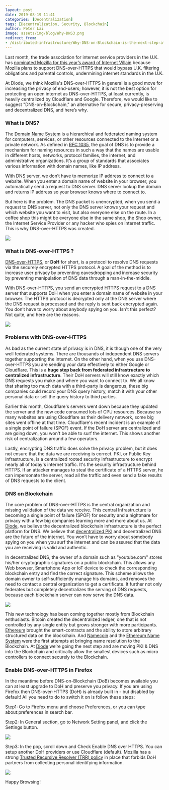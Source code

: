 ```yaml
---
layout: post
date: 2019-08-19 11:41
categories: [Decentralization]
tags: [Decentralization, Security, Blockchain]
author: Peter Lai
image: assets/img/blog/Why-DNS3.png
redirect_from:
- /distributed-infrastructure/Why-DNS-on-Blockchain-is-the-next-step-after-DNS-over-HTTPS-19231/
---
```


Last month, the trade association for internet service providers in the U.K. has [nominated Mozilla for this year’s award of Internet Villain](https://www.zdnet.com/article/uk-isp-group-names-mozilla-internet-villain-for-supporting-dns-over-https/) because Mozilla plans to support DNS-over-HTTPS that would bypass U.K. filtering obligations and parental controls, undermining internet standards in the U.K.

At Diode, we think Mozilla's DNS-over-HTTPS in general is a good move for increasing the privacy of end-users; however, it is not the best option for protecting an open internet as DNS-over-HTTPS, at least currently, is heavily centralized by Cloudflare and Google. Therefore, we would like to suggest "DNS-on-Blockchain," an alternative for secure, privacy-preserving and decentralized DNS, and here’s why.

### What is DNS?

The [Domain Name System](https://en.wikipedia.org/wiki/Domain_Name_System) is a hierarchical and federated naming system for computers, services, or other resources connected to the Internet or a private network. As defined in [RFC 1035](https://tools.ietf.org/html/rfc1035), the goal of DNS is to provide a mechanism for naming resources in such a way that the names are usable in different hosts, networks, protocol families, the internet, and administrative organizations. It’s a group of standards that associates various information with domain names, like IP address.

With DNS server, we don’t have to memorize IP address to connect to a website. When you enter a domain name of website in your browser, you automatically send a request to DNS server. DNS server lookup the domain and returns IP address so your browser knows where to connect to.

But here is the problem. The DNS packet is unencrypted, when you send a request to DNS server, not only the DNS server knows your request and which website you want to visit, but also everyone else on the route. In a coffee shop this might be everyone else in the same shop, the Shop owner, the Internet Service Provider or any hacker who spies on internet traffic. This is why DNS-over-HTTPS was created.

![](../assets/img/blog/Why-DNS1.png)

### What is DNS-over-HTTPS ?

[DNS-over-HTTPS](https://de.wikipedia.org/wiki/DNS_over_HTTPS), or **DoH** for short, is a protocol to resolve DNS requests via the securely encrypted HTTPS protocol. A goal of the method is to increase user privacy by preventing eavesdropping and increase security by preventing manipulation of DNS data through a man-in-the-middle.

With DNS-over-HTTPS, you send an encrypted HTTPS request to a DNS server that supports DoH when you enter a domain name of website in your browser. The HTTPS protocol is decrypted only at the DNS server where the DNS request is processed and the reply is sent back encrypted again. You don’t have to worry about anybody spying on you. Isn't this perfect? Not quite, and here are the reasons.

![](../assets/img/blog/Why-DNS2.png)

### Problems with DNS-over-HTTPS

As bad as the current state of privacy is in DNS, it is though one of the very well federated systems. There are thousands of independent DNS servers together supporting the internet. On the other hand, when you use DNS-over-HTTPS you are sending your data effectively to either Google or Cloudflare. This is a **huge step back from federated infrastructure to centralized infrastructure**. Their DoH servers will still know exactly which DNS requests you make and where you want to connect to. We all know that sharing too much data with a third-party is dangerous, these big companies could record your DNS query history, match it with your other personal data or sell the query history to third parties.

Earlier this month, Cloudflare's servers went down because they updated the server and the new code consumed lots of CPU resources. Because so many websites are using Cloudflare as their delivery network, some big sites went offline at that time. Cloudflare's recent incident is an example of a single point of failure (SPOF) event. If the DoH server are centralized and are going down, you won't be able to surf the internet. This shows another risk of centralization around a few operators.

Lastly, encrypting DNS traffic does solve the privacy problem, but it does not ensure that the data we are receiving is correct. PKI, or Public Key Infrastructure, is a centralized rooted security infrastructure to encrypt nearly all of today's internet traffic. It's the security infrastructure behind HTTPS. If an attacker manages to steal the certificate of a HTTPS server, he can impersonate the server, read all the traffic and even send a fake results of DNS requests to the client.

### DNS on Blockchain

The core problem of DNS-over-HTTPS is the central organization and missing validation of the data we receive. This central Infrastructure is becoming a single point of failure (SPOF) for security and a nightmare for privacy with a few big companies learning more and more about us. At [Diode](https://diode.io), we believe the decentralized blockchain infrastructure is the perfect platform for DNS. We believe that [decentralized PKI](https://hackernoon.com/decentralized-public-key-infrastructure-dpki-what-is-it-and-why-does-it-matter-babee9d88579) and decentralized DNS are the future of the internet. You won’t have to worry about somebody spying on you when you surf the internet and can be assured that the data you are receiving is valid and authentic.

In decentralized DNS, the owner of a domain such as "youtube.com" stores his/her cryptographic signatures on a public blockchain. This allows any Web browser, Smartphone App or IoT device to check the corresponding blockchain entry and find the correct signature. This scheme allows the domain owner to self-sufficiently manage his domains, and removes the need to contact a central organization to get a certificate. It further not only federates but completely decentralizes the serving of DNS requests, because each blockchain server can now serve the DNS data.

![](../assets/img/blog/Why-DNS3.png)

This new technology has been coming together mostly from Blockchain enthusiasts. Bitcoin created the decentralized ledger, one that is not controlled by any single entity but grows stronger with more participants. [Ethereum](https://www.ethereum.org/) brought the smart-contracts and the ability to store arbitrary structured data on the blockchain. And [Namecoin](https://www.namecoin.org/) and the [Ethereum Name System](https://ens.domains/) were the first attempts at bringing name resolution to the Blockchain. At [Diode](https://diode.io) we’re going the next step and are moving PKI & DNS into the Blockchain and critically allow the smallest devices such as micro controllers to connect securely to the Blockchain.

### Enable DNS-over-HTTPS in Firefox

In the meantime before DNS-on-Blockchain (DoB) becomes available you can at least upgrade to DoH and preserve you privacy. If you are using Firefox then DNS-over-HTTPS (DoH) is already built in - but disabled by default! All you need to do to switch it on is follow these steps:

Step1: Go to Firefox menu and choose Preferences, or you can type about:preferences in search bar.

Step2: In General section, go to Network Setting panel, and click the Settings button.

![](../assets/img/blog/Why-DNS4.png)

Step3: In the pop, scroll down and Check Enable DNS over HTTPS. You can setup another DoH providers or use Cloudflare (default). Mozilla has a strong [Trusted Recursive Resolver (TRR) policy](https://wiki.mozilla.org/Security/DOH-resolver-policy) in place that forbids DoH partners from collecting personal identifying information.

![](../assets/img/blog/Why-DNS5.png)

Happy Browsing!
